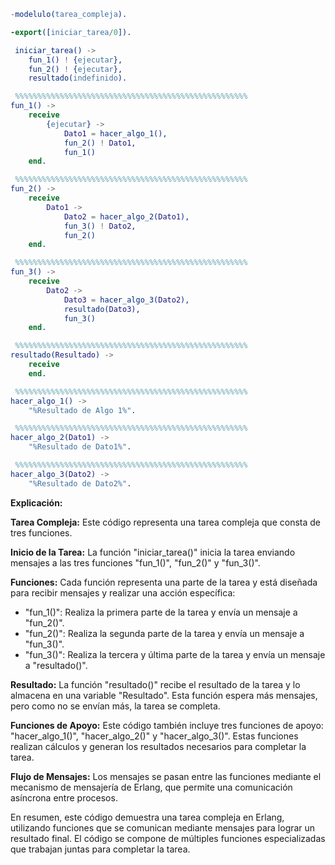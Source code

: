 ```erlang
-modelulo(tarea_compleja).

-export([iniciar_tarea/0]).

 iniciar_tarea() ->
    fun_1() ! {ejecutar},
    fun_2() ! {ejecutar},
    resultado(indefinido).

 %%%%%%%%%%%%%%%%%%%%%%%%%%%%%%%%%%%%%%%%%%%%%%%%%%%%
fun_1() ->
    receive
        {ejecutar} -> 
            Dato1 = hacer_algo_1(),
            fun_2() ! Dato1,
            fun_1()
    end.

 %%%%%%%%%%%%%%%%%%%%%%%%%%%%%%%%%%%%%%%%%%%%%%%%%%%%
fun_2() ->
    receive
        Dato1 ->
            Dato2 = hacer_algo_2(Dato1),
            fun_3() ! Dato2,
            fun_2()
    end.

 %%%%%%%%%%%%%%%%%%%%%%%%%%%%%%%%%%%%%%%%%%%%%%%%%%%%
fun_3() ->
    receive
        Dato2 ->
            Dato3 = hacer_algo_3(Dato2),
            resultado(Dato3),
            fun_3()
    end.

 %%%%%%%%%%%%%%%%%%%%%%%%%%%%%%%%%%%%%%%%%%%%%%%%%%%%
resultado(Resultado) ->
    receive
    end.

 %%%%%%%%%%%%%%%%%%%%%%%%%%%%%%%%%%%%%%%%%%%%%%%%%%%%
hacer_algo_1() ->
    "%Resultado de Algo 1%".

 %%%%%%%%%%%%%%%%%%%%%%%%%%%%%%%%%%%%%%%%%%%%%%%%%%%%
hacer_algo_2(Dato1) ->
    "%Resultado de Dato1%".

 %%%%%%%%%%%%%%%%%%%%%%%%%%%%%%%%%%%%%%%%%%%%%%%%%%%%
hacer_algo_3(Dato2) ->
    "%Resultado de Dato2%".

```

**Explicación:**

**Tarea Compleja:**
Este código representa una tarea compleja que consta de tres funciones.

**Inicio de la Tarea:**
La función "iniciar_tarea()" inicia la tarea enviando mensajes a las tres funciones "fun_1()", "fun_2()" y "fun_3()".

**Funciones:**
Cada función representa una parte de la tarea y está diseñada para recibir mensajes y realizar una acción específica:

- "fun_1()": Realiza la primera parte de la tarea y envía un mensaje a "fun_2()".
- "fun_2()": Realiza la segunda parte de la tarea y envía un mensaje a "fun_3()".
- "fun_3()": Realiza la tercera y última parte de la tarea y envía un mensaje a "resultado()".

**Resultado:**
La función "resultado()" recibe el resultado de la tarea y lo almacena en una variable "Resultado". Esta función espera más mensajes, pero como no se envían más, la tarea se completa.

**Funciones de Apoyo:**
Este código también incluye tres funciones de apoyo: "hacer_algo_1()", "hacer_algo_2()" y "hacer_algo_3()". Estas funciones realizan cálculos y generan los resultados necesarios para completar la tarea.

**Flujo de Mensajes:**
Los mensajes se pasan entre las funciones mediante el mecanismo de mensajería de Erlang, que permite una comunicación asíncrona entre procesos.

En resumen, este código demuestra una tarea compleja en Erlang, utilizando funciones que se comunican mediante mensajes para lograr un resultado final. El código se compone de múltiples funciones especializadas que trabajan juntas para completar la tarea.